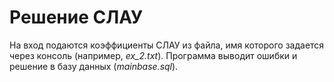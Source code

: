 # Решение СЛАУ
На вход подаются коэффициенты СЛАУ из файла, имя которого задается через консоль (например, _ex_2.txt_). Программа выводит ошибки и решение в базу данных (_mainbase.sql_).
